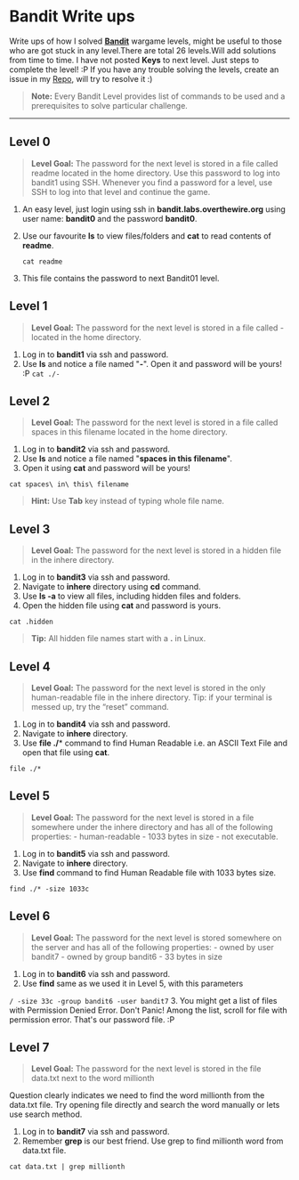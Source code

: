 Bandit Write ups
===================

Write ups of how I solved **[Bandit](http://overthewire.org/wargames/bandit/)** wargame levels, might be useful to those who are got stuck in any level.There are total 26 levels.Will add solutions from time to time.
I have not posted **Keys** to next level. Just steps to complete the level! :P 
If you have any trouble solving the levels, create an issue in my [Repo](https://github.com/harshdattani/Bandit-Writeups), will try to resolve it :)

> **Note:** Every Bandit Level provides list of commands to be used and a prerequisites to solve particular challenge. 

----------

Level 0
-------------
> **Level Goal:** 
The password for the next level is stored in a file called readme located in the home directory. Use this password to log into bandit1 using SSH. Whenever you find a password for a level, use SSH to log into that level and continue the game.

 1. An easy level, just login using ssh in **bandit.labs.overthewire.org** using user name: **bandit0** and the password **bandit0**.
 2. Use our favourite **ls** to view files/folders and **cat** to read contents of **readme**.
 
    `cat readme`
 3. This file contains the password to next Bandit01 level.

Level 1
-------------
> **Level Goal:** 
The password for the next level is stored in a file called - located in the home directory.

 1. Log in to **bandit1** via ssh and password.
 2. Use **ls** and notice a file named "**-**". Open it and password will be yours! :P
   `cat ./-`

Level 2
-------------

 > **Level Goal:** 
The password for the next level is stored in a file called spaces in this filename located in the home directory.

 1. Log in to **bandit2** via ssh and password.
 2. Use **ls** and notice a file named "**spaces in this filename**".
 3. Open it using **cat** and password will be yours!
 
   `cat spaces\ in\ this\ filename` 
 >**Hint:** Use **Tab** key instead of typing whole file name.

Level 3
-------------

 > **Level Goal:** 
The password for the next level is stored in a hidden file in the inhere directory.

 1. Log in to **bandit3** via ssh and password.
 2. Navigate to **inhere** directory using **cd** command.
 3. Use **ls -a** to view all files, including hidden files and folders.
 4. Open the hidden file using **cat** and password is yours.

 `cat .hidden`
 >**Tip:** All hidden file names start with a **.** in Linux.


Level 4
-------------

 > **Level Goal:** 
The password for the next level is stored in the only human-readable file in the inhere directory. Tip: if your terminal is messed up, try the “reset” command.

 1. Log in to **bandit4** via ssh and password.
 2. Navigate to **inhere** directory.
 2. Use **file ./*** command to find Human Readable i.e. an ASCII Text File and open that file using **cat**.

 `file ./*`

Level 5
-------------

 > **Level Goal:** 
The password for the next level is stored in a file somewhere under the inhere directory and has all of the following properties: - human-readable - 1033 bytes in size - not executable.

 1. Log in to **bandit5** via ssh and password.
 2. Navigate to **inhere** directory.
 2. Use **find** command to find Human Readable file with 1033 bytes size.

 `find ./* -size 1033c`

Level 6
-------------

 > **Level Goal:** 
The password for the next level is stored somewhere on the server and has all of the following properties: - owned by user bandit7 - owned by group bandit6 - 33 bytes in size

 1. Log in to **bandit6** via ssh and password.
 2. Use **find** same as we used it in Level 5, with this parameters

 `/ -size 33c -group bandit6 -user bandit7`
 3. You might get a list of files with Permission Denied Error. Don't Panic! Among the list, scroll for file with permission error. That's our password file. :P
 

Level 7
-------------

 > **Level Goal:** 
The password for the next level is stored in the file data.txt next to the word millionth

Question clearly indicates we need to find the word millionth from the data.txt file. Try opening file directly and search the word manually or lets use search method. 

 1. Log in to **bandit7** via ssh and password.
 2. Remember **grep** is our best friend. Use grep to find millionth word from data.txt file.

 `cat data.txt | grep millionth`